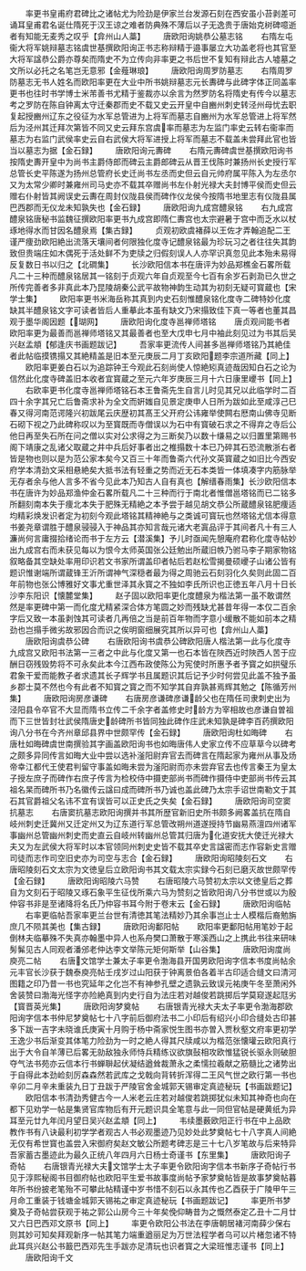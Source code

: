 <!-- { "loadSidebar": true } -->
　　率更书皇甫府君碑比之诸帖尤为险劲是伊家兰台发源石刻在西安虽小苔剥差可诵耳皇甫君名诞仕隋死于汉王谅之难者防典殊不薄后以子无逸贵于唐始克树碑噫逝者有知能无麦秀之叹乎【弇州山人藁】
　　唐欧阳询姚恭公墓志铭
　　右隋左屯衞大将军姚辩墓志铭虞世基撰欧阳询正书志称辩精于邉事屡立大功盖老将也其官至大将军諡恭公爵亦尊矣而隋史不为立传向非率更之书后世不复知有辩此古人墟墓之文所以必托之名笔岂无意邪【金薤琳琅】
　　唐欧阳询周罗防墓志
　　右隋周罗防墓志无书人姓名而欧阳率更在大业中所书姚辩墓志元长夀碑与此碑字体正同盖率更书也往时书学博士米芾善书尤精于鉴裁亦以余言为然罗防名将隋史有传今以墓志考之罗防在陈自钟离太守迁秦郡而史不载又史云开皇中自豳州刺史转泾州母忧去职复起授豳州辽东之役征为水军总管进为上将军而墓志自豳州为水军总管进上将军然后为泾州其迁拜次第皆不同又史云拜东宫虞率而墓志为左监门率史云转右衞率而墓志为右监门武侯率史云自右武侯大将军进授上将军而墓志不载盖未尝拜此官也皆当以墓志为据【金石録】
　　唐欧阳询元夀碑
　　右隋元夀碑虞世基撰欧阳询书按隋史夀开皇中为尚书主爵侍郎而碑云主爵郎碑云从晋王伐陈时兼扬州长史授行军总管长史平陈遂为扬州总管府长史迁尚书左丞而史但云自元帅府属平陈入为左丞尔又为太常少卿时兼雍州司马史亦不载其卒赠尚书左仆射光禄大夫封博平侯而史但云赠右仆射皆其阙误史云夀在周封仪陇县侯而碑作仪龙侯今按隋书地里志有仪陇县属巴西郡而无仪龙未知孰失也【金石録】
　　唐欧阳询九成宫醴泉铭
　　右九成宫醴泉铭唐秘书监魏征撰欧阳率更书九成宫即隋仁夀宫也太宗避暑于宫中而乏水以杖琢地得水而甘因名醴泉焉【集古録】
　　贞观初欧虞褚薛以王佐才弄翰追配二王谨严痩劲欧阳絶出流落天壤间者何限独化度寺记醴泉铭最为珍玩习之者往往失其韵致但贵端庄如木偶死于活处鲜不为吏牍之归假刻误人人亦罕识真忽见此本殆未易得反复数日书以归之【北磵集】
　　长沙欧阳信本书在唐评为妙品郑樵金石畧所载凡二十三种而醴泉铭居其一铭刻于贞观六年自贞观至今七百有余岁石剥泐已久世之所传完善者多非真此本乃昆陵胡秦公武平故物神韵生动其为初刻无疑可寳蔵也【宋学士集】
　　欧阳率更书米海岳称其真到内史石刻惟醴泉铭化度寺二碑特妙化度缺其半醴泉铭文字可读者皆后人重摹此本虽有缺文乃宋搨致佳下真一等者也董其昌观于墨华阁因题【瑚网】
　　唐欧阳询化度寺邕禅师塔铭
　　唐贞观间能书者欧阳率更为最善而邕禅师塔铭又其最善者也至大戊申七月中袖此刻见过为书其后吴兴赵孟頫【郁逢庆书画题跋记】
　　吾家率更流传人间甚多邕禅师塔铭乃其絶佳者此帖临摸镌搨又其絶精盖是旧本至元庚辰二月丁亥欧阳题李宗道所藏【同上】
　　欧阳率更姜白石以为追踪钟王今观此石刻尚使人惊絶矧真迹哉因知白石之论为信然此化度寺碑盖旧本收者宜寳蔵之至元六年岁庚辰三月十六日康里巎书【同上】
　　右欧率更书化度寺邕禅师塔铭石本王鲁斋先生自言儿时见其兄以此临学时二百四十余字其兄亡后鲁斋求补为全文而姸媸自见景定庚申人日所为跋如此至咸淳己巳春又得河南范谔隆兴初跋尾云庆歴初其髙王父开府公讳雍举使闗右厯南山佛寺见断石砌下视之乃此碑称叹以为至寳既而寺僧误以为石中有寳破石求之不得弃之寺后公他日再至失石所在问之僧以实对公求得之为三断矣乃以数十缣易之以归置里第赐书阁下靖康之乱诸父取蔵之井中兵后好事者出之椎搨数十本已乃碎其石恐流散浙右者皆是物也则以是为范公家本矣今又百三十年而鲁斋六代孙文英寳蔵之如旧比今西安府学本清劲文采相悬絶矣大抵书法有轻重之势而近无石本类皆一体填凑字内筋脉举无存者余与他人言多不省今见此本乃知古人自有真也【解缙春雨集】长沙欧阳信本书在唐许为妙品郑渔仲金石畧所载凡二十三种而行于南北者惟僧邕塔铭而已二铭多所翻刻南本失于痩北本失于肥殊无精絶之本予尝于越见胡文恭公所蔵醴泉铭肥痩适均精彩焕发识者定为初刻今观此塔铭其精神絶与之类诚可寳玩也然塔铭尤信本得意书姜尧章谓胜于醴泉骎骎入于神品其亦知言哉元诸大老寘品评于其间者凡十有三人濂尚何言庸掇拾绪论而书于左方云【潜溪集】予儿时亟闻先憩庵府君称化度寺帖妙出九成宫右而未获见每以为恨今太师英国张公廷勉出所蔵旧帙乃驸马李子期家物铭叙略备其空缺处率用印识若文书家所谓盖印者帖后若赵松雪揭曼硕巎子山诸公皆有题识惟谢端所谓蔵锋王沂所谓神气深穏者最为得之周驰云石刻羽化久矣则此固二百年前物也张公博雅好文事尤重世泽其永寳之不独如李氏所识也正徳五年八月十日长沙李东阳识【懐麓堂集】
　　赵子固以欧阳率更化度醴泉为楷法第一虽不敢谓然然是率更碑中第一而化度尤精紧深合体方笔圆之妙而残缺尤甚昔年得一本仅二百余字后又致一本虽剥蚀其可读者几再倍之当是前百年物而字意小缓散不能如前本之精劲也岂搨手微劣故邪因合而识之俟明窗细展究其所以异可也【弇州山人藁】
　　唐欧阳询虞恭公碑
　　右唐欧阳询书虞恭公碑欧阳唐人楷法第一此与化度寺九成宫又欧阳书法第一三者之中此与化度又第一也石本皆在陜西近时陜西人苦于应酬日窃残毁势将不可永矣此本今江西布政使陈公为宪使时所惠予者予寳之如拱璧乐君象干爱而能教子者求遗其长子辉学书且属题识其后记予少时何尝见此盖不独予虽乡郡士莫不然也今有此者不知寳之寳之而不知学其自弃孰甚焉辉其勉之【陈循芳州集】
　　唐欧阳询房彦谦碑
　　右唐房彦谦碑彦谦龄父也在隋任司隶刺史出为泾阳县令卒官不大显而隋书立传二千余字者盖修史时龄方为宰相故也彦谦自曽祖而下三世皆封壮武侯隋唐史龄碑所书皆同独此碑作庄武未知孰是碑李百药撰欧阳询八分书在今齐州章邱县界中世颇罕传【金石録】
　　唐欧阳询杜如晦碑
　　右唐杜如晦碑虞世南撰验其字画盖欧阳询书也如晦唐伟人史家立传不应草草今以碑考之颇多异同传言如晦大业中尝以选补滏阳尉弃官去而碑言在隋起家为雍州从事及炀帝幸江都代王使君判留守事盖如晦未尝为滏阳尉而亦未尝弃官去也传言秦王为皇太子授左庶子而碑作右庶子传言为检校侍中摄吏部尚书而碑作摄侍中吏部尚书传云其祖名杲而碑所书乃名徽传云諡曰成而碑所书乃诚也盖此碑乃太宗手诏世南勒文于其石其官爵祖父名讳不宜有误皆可以正史氏之失矣【金石録】
　　唐欧阳询司空窦抗墓志
　　右唐窦抗墓志欧阳询撰并书其所歴官新旧史所书颇多阙畧盖抗在隋自岐州刺史迁冀州又迁定州又为辽东道行军总管改朔州道遂授持节幽易燕澶四州诸军事幽州总管幽州刺史而史直云自岐州转幽州总管其归唐为化道安抚大使迁光禄大夫又为左武侯大将军时以本官领同州刺史史皆不载其卒史言諡密而志作容新史言赠司徒而志作司空旧史亦为司空与志合【金石録】
　　唐欧阳询昭陵刻石文
　　右唐昭陵刻石文太宗为文徳皇后立欧阳询书其文载太宗实録今石刻已磨灭故世颇罕传【金石録】
　　唐欧阳询昭陵六马赞
　　右唐昭陵六马赞初太宗以文徳皇后之葬自为文刻石于昭陵又琢石象平生征伐所乘六马为赞刻之皆欧阳询八分书世或以为殷仲容书非是至诸降将名氏乃仲容书耳今附于卷末云【金石録】
　　唐欧阳询临帖
　　右率更临帖吾家率更兰台世有清徳其笔法精妙乃其余事岂止士人模楷后裔勉旃庶几不陨其美也【集古録】
　　唐欧阳询鄱阳帖
　　欧阳率更鄱阳帖用笔妙于起倒林夫临摹殊不失真亦翰墨中异人也系舟樊口萧散于寒溪西山之上携此书往来研味髣髴见古人同观者潘邠老仲达李文举陈元矩何斯举【山谷集】
　　唐欧阳询度尚庾亮二帖
　　右唐文馆学士兼太子率更令渤海县开国男欧阳询字信本书度尚帖余元丰官长沙获于魏泰庾亮帖壬戌岁过山阳获于钟离景伯各着半古印适合缝文曰清河图籍之印乃昔一书也究延年之化岂不有神参孔壁之遗孰云致误元祐庚午冬至萧闲外舍装赞曰渤海光怪字亦险絶真到内史行自为法庄若对越俊若跳掷后学莫窥遂起尫劣【寳晋英光集】
　　唐欧阳询梦奠帖
　　右唐银青光禄大夫太子率更令渤海郡欧阳询字信本书仲尼梦奠帖七十八字前后御府法书二小印后有绍兴小印合缝处古印甚多下跋一吉字未晓谁氏庚寅十月购于杨中斋家悦生图书亦曽入贾秋壑文府率更初学王逸少书后渐变其体笔力险劲为一时之絶人得其尺牍咸以为楷范张懐瓘云欧阳真行出于大令自羊薄已后畧无勍敌独永师恃兵精练议欲旗鼔相攻欧惟猛锐长驱永则破胆夺气法书苑亦云信本行书蝉聨起伏凝结遒耸裁萧永之柔懦拉羲献之筋髓比之诸势出于自得此本劲崄刻厉森森然若武库之戈戟向背转折浑得二王风气世之欧行第一书也辛卯二月辛未重装九日丁丑跋于严陵官舍金城郭天锡审定真迹秘玩【书画跋题记】
　　欧阳信本书清劲秀健古今一人米老云庄若对越俊若跳掷犹似未知其神奇也向在都下见劝学一帖是集贤官库物后有开元题识具全笔意与此一同但官帖是硬黄纸为异耳至元廿九年闰月望日吴兴赵孟頫【同上】
　　韦续墨薮欧阳正行书在中上品欧教作书有八诀最利初学学者观古人书必观墨迹乃见妙处此梦奠帖七十八字真人间絶无仅有希世寳也盖尝入宋御府矣赵文敏公所题考碑志是三十七八岁笔故与后来特异吾家蓄古墨迹此为最久正统八年四月六日杨士奇谨书【东里集】
　　唐欧阳询子奇帖
　　右唐银青光禄大夫文馆学士太子率更令欧阳询字信本书新序子奇帖行书见于淳熙秘阁书目御府帖也欧阳平生爱书故事度尚帖予家梦奠帖皆是故事梦奠帖暮年所书纷披老笔殆不可攀此帖精谨中岁书惜不刻石以永其传也乙酉获于广陵甲午三月命工重装于钱塘金城郭天锡祐之审定真迹秘玩【书画题跋记】
　　率更所书梦奠及子奇帖尝获观于祐之郭公山房今三十年矣俛仰畴昔为之慨然泰定乙丑十二月廿又六日巴西邓文原书【同上】
　　率更令欧阳公书法在李唐朝居褚河南薛少保右则其妙可知矣拜观新序一帖其笔力端重遒丽足为万世法程学者乌可以片楮忽诸不特此耳呉兴赵公书籖巴西邓先生手跋亦足清玩也识者寳之大梁班惟志谨书【同上】
　　唐欧阳询千文
